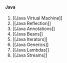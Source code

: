 #### Java
1. [[Java Virtual Machine]]
2. [[Java Reflection]]
4. [[Java Annotations]]
5. [[Java Beans]]
6. [[Java Iterators]]
7. [[Java Generics]]
8. [[Java Lambdas]]
9. [[Java Streams]]

